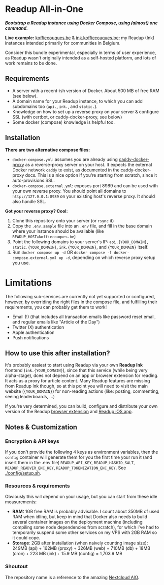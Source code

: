 # Readup All-in-One

**_Bootstrap a Readup instance using Docker Compose, using (almost) one command._** 

**Live example:** [koffiecouques.be](https://koffiecouques.be) & [ink.koffiecouques.be](https://ink.koffiecouques.be): my Readup (Ink) instances intended primarily for communities in Belgium.

Consider this bundle experimental, especially in terms of user experience, as Readup wasn't originally intended as a self-hosted platform, and lots of work remains to be done.


## Requirements

- A server with a recent-ish version of Docker. About 500 MB of free RAM (see below).
- A domain name for your Readup instance, to which you can add subdomains too (`api.`, `ink.`, and `static.`).
- Knowledge on how to set up a reverse proxy on your server & configure SSL (with certbot, or caddy-docker-proxy, see below)
- Some docker (compose) knowledge is helpful too.

## Installation

**There are two alternative compose files:**

- `docker-compose.yml`: assumes you are already using [caddy-docker-proxy](https://github.com/lucaslorentz/caddy-docker-proxy) as a reverse-proxy server on your host. It expects the external Docker network `caddy` to exist, as documented in the caddy-docker-proxy docs. This is a nice option if you're starting from scratch, since it auto-provisions SSL.
- `docker-compose.external.yml`: exposes port 8989 and can be used with your own reverse proxy. You should point all domains to `http://127.0.0.1:8989` on your existing host's reverse proxy. It should also handle SSL.

**Got your reverse proxy? Cool:**

1. Clone this repository onto your server (or `rsync` it)
2. Copy the `.env.sample` file into an `.env` file, and fill in the base domain where your instance should be available (like `READUP_HOST=koffiecouques.be`)
2. Point the following domains to your server's IP: `api.{YOUR_DOMAIN}`, `static.{YOUR_DOMAIN}`, `ink.{YOUR_DOMAIN}`, and `{YOUR_DOMAIN}` itself.
3. Run `docker compose up -d` OR `docker compose -f docker-compose.external.yml up -d`, depending on which reverse proxy setup you use.

# Limitations

The following sub-services are currently not yet supported or configured, however, by overriding the right files in the compose file, and fulfilling their requirements, you can probably get them to work!

- Email (!) (that includes all transaction emails like password reset email, and regular emails like "Article of the Day")
- Twitter (X) authentication
- Apple authentication
- Push notifications

## How to use this after installation?

It's probably easiest to start using Readup via your own **Readup Ink** frontend (`ink.{YOUR_DOMAIN}`), since that this service (while being very alpha-stage), does not depend on an app or browser extension for reading. It acts as a proxy for article content. Many Readup features are missing from Readup Ink though, so at this point you will need to visit the main website (`{YOUR_DOMAIN}`) for non-reading actions (like: posting, commenting, seeing leaderboards, ...)

If you're very determined, you can build, configure and distribute your own version of the Readup [browser extension](https://github.com/reallyreadit/web/tree/master/src/extension) and [Readup iOS app](https://github.com/reallyreadit/ios).

## Notes & Customization

### Encryption & API keys

If you don't provide the following 4 keys as environment variables, then the `config` container will generate them for you the first time your run it (and insert them in the .env file) `READUP_API_KEY`, `READUP_HASHID_SALT`, `READUP_READVER_ENC_KEY`, `READUP_TOKENIZATION_ENC_KEY`. See [./config/setup.sh](./config/setup.sh).

### Resources & requirements

Obviously this will depend on your usage, but you can start from these idle measurements:

- **RAM:** 1GB free RAM is probably advisable. I count about 350MB of used RAM when idling, but keep in mind that Docker also needs to build several container images on the deployment machine (including compiling some node dependencies from scratch), for which I've had to temporarily suspend some other services on my VPS with 2GB RAM so it could cope. 
- **Storage**: 2GB after installation (when naively counting image size): 249MB (api) + 162MB (proxy) + 326MB (web) + 710MB (db) + 18MB (cron) + 223 MB (ink) + 15.9 MB (config) = 1,703.9 MB


### Shoutout

The repository name is a reference to the amazing [Nextcloud AIO](https://github.com/nextcloud/all-in-one).